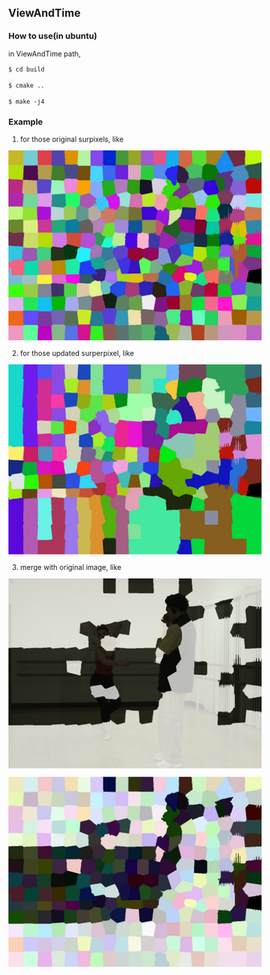 ## ViewAndTime


### How to use(in ubuntu)

in ViewAndTime path,

    $ cd build

    $ cmake ..

    $ make -j4


### Example
1. for those original surpixels, like

![](./img/original.jpg)
    
2. for those updated surperpixel, like

![](./img/updat_cluster.jpg)

3. merge with original image, like

![without_feature_region_is_bright](./img/without_feature.jpg)

![](./img/without_region.jpg)

